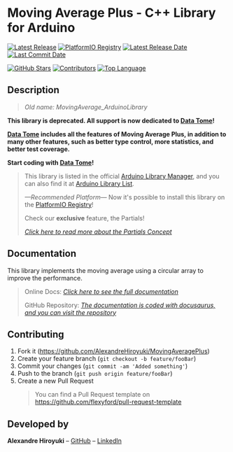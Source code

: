 # Moving Average Plus - C++ Library for Arduino

[![Latest Release](https://img.shields.io/github/v/release/AlexandreHiroyuki/MovingAveragePlus)](https://github.com/AlexandreHiroyuki/MovingAveragePlus/releases)
[![PlatformIO Registry](https://badges.registry.platformio.org/packages/alexandrehiroyuki/library/MovingAveragePlus.svg)](https://registry.platformio.org/libraries/alexandrehiroyuki/MovingAveragePlus)
[![Latest Release Date](https://img.shields.io/github/release-date/AlexandreHiroyuki/MovingAveragePlus)](https://github.com/AlexandreHiroyuki/MovingAveragePlus/releases)
[![Last Commit Date](https://img.shields.io/github/last-commit/AlexandreHiroyuki/MovingAveragePlus)](https://github.com/AlexandreHiroyuki/MovingAveragePlus/commits/master)

[![GitHub Stars](https://img.shields.io/github/stars/AlexandreHiroyuki/MovingAveragePlus?color=yellow)](https://github.com/AlexandreHiroyuki/MovingAveragePlus/stargazers)
[![Contributors](https://img.shields.io/github/contributors-anon/AlexandreHiroyuki/MovingAveragePlus)](https://github.com/AlexandreHiroyuki/MovingAveragePlus/graphs/contributors)
[![Top Language](https://img.shields.io/github/languages/top/AlexandreHiroyuki/MovingAveragePlus)](https://github.com/AlexandreHiroyuki/MovingAveragePlus)

## Description

> _Old name: MovingAverage_ArduinoLibrary_

**This library is deprecated. All support is now dedicated to [Data Tome](https://github.com/AlexandreHiroyuki/DataTome)!**

**[Data Tome](https://github.com/AlexandreHiroyuki/DataTome) includes all the features of Moving Average Plus, in addition to many other features, such as better type control, more statistics, and better test coverage.**

**Start coding with [Data Tome](https://github.com/AlexandreHiroyuki/DataTome)!**

> This library is listed in the official [Arduino Library Manager](https://www.arduino.cc/reference/en/libraries/movingaverageplus/), and you can also find it at [Arduino Library List](https://www.arduinolibraries.info/libraries/moving-average-plus).
>
> _—Recommended Platform—_ Now it's possible to install this library on the [PlatformIO Registry](https://registry.platformio.org/libraries/alexandrehiroyuki/MovingAveragePlus)!
>
> Check our **exclusive** feature, the Partials!
>
> _[Click here to read more about the Partials Concept](https://alexandrehiroyuki.github.io/MovingAveragePlusDocs/docs/category/partials)_

## Documentation

This library implements the moving average using a circular array to improve the performance.

> Online Docs: _[Click here to see the full documentation](https://alexandrehiroyuki.github.io/MovingAveragePlusDocs/)_
>
> GitHub Repository: _[The documentation is coded with docusaurus, and you can visit the repository](https://github.com/AlexandreHiroyuki/MovingAveragePlusDocs)_

## Contributing

1. Fork it (<https://github.com/AlexandreHiroyuki/MovingAveragePlus>)
2. Create your feature branch (`git checkout -b feature/fooBar`)
3. Commit your changes (`git commit -am 'Added something'`)
4. Push to the branch (`git push origin feature/fooBar`)
5. Create a new Pull Request
   > You can find a Pull Request template on <https://github.com/flexyford/pull-request-template>

## Developed by

**Alexandre Hiroyuki** – [GitHub](https://github.com/AlexandreHiroyuki) – [LinkedIn](https://www.linkedin.com/in/alexandre-hiroyuki-yamauchi-7137241a6/)
